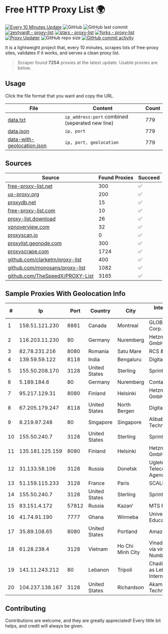 
# Free HTTP Proxy List 🌍

[![Every 10 Minutes Update](https://github.com/mertguvencli/http-proxy-list/actions/workflows/main.yml/badge.svg?branch=main)](https://github.com/mertguvencli/http-proxy-list/actions/workflows/main.yml)
![GitHub](https://img.shields.io/github/license/mertguvencli/http-proxy-list)
![GitHub last commit](https://img.shields.io/github/last-commit/mertguvencli/http-proxy-list)
[![zevtyardt - proxy-list](https://img.shields.io/static/v1?label=zevtyardt&message=proxy-list&color=blue&logo=github)](https://github.com/zevtyardt/proxy-list "Go to GitHub repo")
[![stars - proxy-list](https://img.shields.io/github/stars/zevtyardt/proxy-list?style=social)](https://github.com/zevtyardt/proxy-list)
[![forks - proxy-list](https://img.shields.io/github/forks/zevtyardt/proxy-list?style=social)](https://github.com/zevtyardt/proxy-list)
[![Proxy Updater](https://github.com/zevtyardt/proxy-list/workflows/Proxy%20Updater/badge.svg)](https://github.com/zevtyardt/proxy-list/actions?query=workflow:"Proxy+Updater")
![GitHub repo size](https://img.shields.io/github/repo-size/zevtyardt/proxy-list)
[![GitHub commit activity](https://img.shields.io/github/commit-activity/m/zevtyardt/proxy-list?logo=commits)](https://github.com/zevtyardt/proxy-list/commits/main)

It is a lightweight project that, every 10 minutes, scrapes lots of free-proxy sites, validates if it works, and serves a clean proxy list.

> Scraper found **7254** proxies at the latest update. Usable proxies are below.

## Usage

Click the file format that you want and copy the URL.

|File|Content|Count|
|----|-------|-----|
|[data.txt](https://raw.githubusercontent.com/mertguvencli/http-proxy-list/main/proxy-list/data.txt)|`ip_address:port` combined (seperated new line)|779|
|[data.json](https://raw.githubusercontent.com/mertguvencli/http-proxy-list/main/proxy-list/data.json)|`ip, port`|779|
|[data-with-geolocation.json](https://raw.githubusercontent.com/mertguvencli/http-proxy-list/main/proxy-list/data-with-geolocation.json)|`ip, port, geolocation`|779|

## Sources

|Source|Found Proxies|Succeed|
|------|-------------|-------|
|[free-proxy-list.net](https://free-proxy-list.net)|300|✅|
|[us-proxy.org](https://www.us-proxy.org)|200|✅|
|[proxydb.net](http://proxydb.net)|15|✅|
|[free-proxy-list.com](https://free-proxy-list.com/?page=&port=&type%5B%5D=http&type%5B%5D=https&up_time=0&search=Search)|10|✅|
|[proxy-list.download](https://www.proxy-list.download/HTTP)|26|✅|
|[vpnoverview.com](https://vpnoverview.com/privacy/anonymous-browsing/free-proxy-servers)|32|✅|
|[proxyscan.io](https://www.proxyscan.io)|0|✅|
|[proxylist.geonode.com](https://proxylist.geonode.com/api/proxy-list?limit=300&page=1&sort_by=lastChecked&sort_type=desc&protocols=http,https)|300|✅|
|[proxyscrape.com](https://api.proxyscrape.com/v2/?request=displayproxies&protocol=http&timeout=10000&country=all&ssl=all&anonymity=all)|1724|✅|
|[github.com/clarketm/proxy-list](https://raw.githubusercontent.com/clarketm/proxy-list/master/proxy-list-raw.txt)|400|✅|
|[github.com/monosans/proxy-list](https://raw.githubusercontent.com/monosans/proxy-list/main/proxies/http.txt)|1082|✅|
|[github.com/TheSpeedX/PROXY-List](https://raw.githubusercontent.com/TheSpeedX/PROXY-List/master/http.txt)|3165|✅|


## Sample Proxies With Geolocation Info

|#|Ip|Port|Country|City|Internet Service Provider|
|-|--|----|-------|----|-------------------------|
|1|158.51.121.230|8881|Canada|Montreal|GLOBALTELEHOST Corp.|
|2|116.203.11.230|80|Germany|Nuremberg|Hetzner Online GmbH|
|3|82.78.231.216|8080|Romania|Satu Mare|RCS & RDS|
|4|139.59.59.122|8118|India|Bengaluru|DigitalOcean|
|5|155.50.208.170|3128|United States|Sterling|Sprint|
|6|5.189.184.6|80|Germany|Nuremberg|Contabo GmbH|
|7|95.217.129.31|8080|Finland|Helsinki|Hetzner Online GmbH|
|8|67.205.179.247|8118|United States|North Bergen|DigitalOcean, LLC|
|9|8.219.97.248|80|Singapore|Singapore|Alibaba (US) Technology Co., Ltd.|
|10|155.50.240.7|3128|United States|Sterling|Sprint|
|11|135.181.125.159|8080|Finland|Helsinki|Hetzner Online GmbH|
|12|31.133.58.106|3128|Russia|Donetsk|Ugletelecom, State Telecommunications Agency|
|13|51.159.115.233|3128|France|Paris|SCALEWAY|
|14|155.50.240.7|3128|United States|Sterling|Sprint|
|15|83.151.4.172|57812|Russia|Kazan’|MTS PJSC|
|16|41.74.91.190|7777|Ghana|Winneba|University of Education, Winneba|
|17|35.89.108.65|8080|United States|Portland|Amazon.com, Inc.|
|18|61.28.238.4|3128|Vietnam|Ho Chi Minh City|Vinadata broadcast via vinagame AS Number|
|19|141.11.243.212|80|Lebanon|Tripoli|Chadi Kannir trading as Lebex First International Trading|
|20|104.237.138.167|3128|United States|Richardson|Akamai Technologies, Inc.|



## Contributing

Contributions are welcome, and they are greatly appreciated! Every
little bit helps, and credit will always be given.

